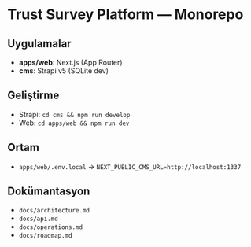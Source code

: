 # Trust Survey Platform — Monorepo

## Uygulamalar
- **apps/web**: Next.js (App Router)
- **cms**: Strapi v5 (SQLite dev)

## Geliştirme
- Strapi: `cd cms && npm run develop`
- Web:    `cd apps/web && npm run dev`

## Ortam
- `apps/web/.env.local` → `NEXT_PUBLIC_CMS_URL=http://localhost:1337`

## Dokümantasyon
- `docs/architecture.md`
- `docs/api.md`
- `docs/operations.md`
- `docs/roadmap.md`
